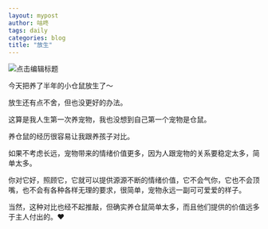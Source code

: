 ```yaml
---
layout: mypost
author: 咕咚
tags: daily
categories: blog
title: "放生"
---
```


![点击编辑标题](https://cdn.jsdelivr.net/gh/maoruibin/assets@master/2025/10/03/20251003213431050.jpg)

今天把养了半年的小仓鼠放生了～

放生还有点不舍，但也没更好的办法。

这算是我人生第一次养宠物，我也没想到自己第一个宠物是仓鼠。

养仓鼠的经历很容易让我跟养孩子对比。

如果不考虑长远，宠物带来的情绪价值更多，因为人跟宠物的关系要稳定太多，简单太多。

你对它好，照顾它，它就可以提供源源不断的情绪价值，它不会气你，它也不会顶嘴，也不会有各种各样无理的要求，很简单，宠物永远一副可可爱爱的样子。

当然，这种对比也经不起推敲，但确实养仓鼠简单太多，而且他们提供的价值远多于主人付出的。❤️
